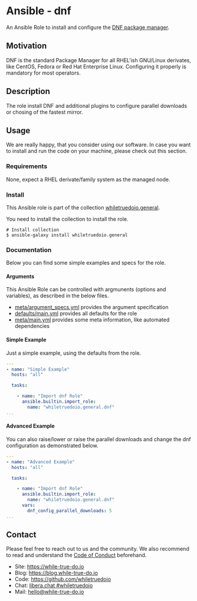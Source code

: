 <!--
reference: https://www.makeareadme.com/
reference: https://commonmark.org/
-->

# Ansible - dnf

An Ansible Role to install and configure the
[DNF package manager](https://DNF.readthedocs.io/en/latest/).

## Motivation

DNF is the standard Package Manager for all RHEL'ish GNU/Linux derivates, like
CentOS, Fedora or Red Hat Enterprise Linux. Configuring it properly is mandatory
for most operators.

## Description

The role install DNF and additional plugins to configure parallel downloads or
chosing of the fastest mirror.

## Usage

We are really happy, that you consider using our software. In case you want to
install and run the code on your machine, please check out this section.

### Requirements

None, expect a RHEL derivate/family system as the managed node.

### Install

This Ansible role is part of the collection
[whiletruedoio.general](https://github.com/whiletruedoio/whiletruedoio.general).

You need to install the collection to install the role.

```shell
# Install collection
$ ansible-galaxy install whiletruedoio.general
```

### Documentation

Below you can find some simple examples and specs for the role.

#### Arguments

This Ansible Role can be controlled with argmunents (options and variables), as
described in the below files.

- [meta/argument_specs.yml](meta/argument_specs.yml) provides the argument
  specification
- [defaults/main.yml](defaults/main.yml) provides all defaults for the role
- [meta/main.yml](meta/main.yml) provides some meta information, like automated
  dependencies

#### Simple Example

Just a simple example, using the defaults from the role.

```yaml
---
- name: "Simple Example"
  hosts: "all"

  tasks:

    - name: "Import dnf Role"
      ansible.builtin.import_role:
        name: "whiletruedoio.general.dnf"
...
```

#### Advanced Example

You can also raise/lower or raise the parallel downloads and change the dnf
configuration as demonstrated below.

```yaml
---
- name: "Advanced Example"
  hosts: "all"

  tasks:

    - name: "Import dnf Role"
      ansible.builtin.import_role:
        name: "whiletruedoio.general.dnf"
      vars:
        dnf_config_parallel_downloads: 5
...
```

## Contact

Please feel free to reach out to us and the community. We also recommend to read
and understand the
[Code of Conduct](https://github.com/whiletruedoio/.github/blob/main/docs/CODE_OF_CONDUCT.md)
beforehand.

- Site: <https://while-true-do.io>
- Blog: <https://blog.while-true-do.io>
- Code: <https://github.com/whiletruedoio>
- Chat: [libera.chat #whiletruedoio](https://web.libera.chat/gamja/#whiletruedo)
- Mail: [hello@while-true-do.io](mailto:hello@while-true-do.io)
